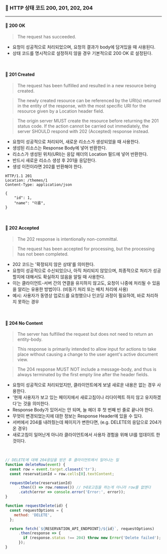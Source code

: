 ### 🔶 HTTP 상태 코드 200, 201, 202, 204
---

#### 🔸 200 OK
> The request has succeeded.

- 요청이 성공적으로 처리되었으며, 요청의 결과가 body에 담겨있을 때 사용된다.
- 상태 코드를 명시적으로 설정하지 않을 경우 기본적으로 200 OK 로 설정된다.

<br>

#### 🔸 201 Created
> The request has been fulfilled and resulted in a new resource being created.

> The newly created resource can be referenced by the URI(s) returned in the entity of the response, with the most specific URI for the resource given by a Location header field.

> The origin server MUST create the resource before returning the 201 status code. If the action cannot be carried out immediately, the server SHOULD respond with 202 (Accepted) response instead.

- 요청이 성공적으로 처리되어, 새로운 리소스가 생성되었을 때 사용한다.
- 생성된 리소스는 Response Body에 넣어 반환한다.
- 리소스가 생성된 위치(URI)는 응답 헤더의 Location 필드에 넣어 반환한다.
- 반드시 새로운 리소스 생성 후 201을 응답한다.
- 생성 이전이라면 202를 반환해야 한다.

```
HTTP/1.1 201
Location: /themes/1
Content-Type: application/json

{
    "id": 1,
    "name": "이름",
}
```

<br>

#### 🔸 202 Accepted
> The 202 response is intentionally non-committal. 

> The request has been accepted for processing, but the processing has not been completed.

- 202 코드는 '확정되지 않은 상태'를 의미한다.
- 요청이 성공적으로 수신되었으나, 아직 처리되지 않았으며, 최종적으로 처리가 성공할지에 대해서도 확실하지 않음을 알릴 때 사용한다.
- 이는 클라이언트-서버 간의 연결을 유지하지 않고도, 요청이 나중에 처리될 수 있음을 알리는 유용한 방법이다. (비동기 처리 또는 배치 처리에 사용)
-  예시: 사용자가 동영상 업로드를 요청했으나 인코딩 과정이 필요하여, 바로 처리하지 못하는 경우

<br>

#### 🔸 204 No Content

> The server has fulfilled the request but does not need to return an entity-body.

> This response is primarily intended to allow input for actions to take place without causing a change to the user agent's active document view.

> The 204 response MUST NOT include a message-body, and thus is always terminated by the first empty line after the header fields.

- 요청이 성공적으로 처리되었지만, 클라이언트에게 보낼 새로운 내용은 없는 경우 사용한다.
- '현재 사용자가 보고 있는 페이지에서 새로고침이나 리다이렉트 하지 않고 유지하겠다'는 것을 의미한다.
- Response Body가 있어서는 안 되며, 늘 헤더 후 첫 번째 빈 줄로 끝나야 한다.
- 무엇이 변경되었는지에 대한 정보는 Response Header에 있을 수 있다.
- 서버에서 204를 내려줬는데 페이지가 변한다면, (e.g. DELETE의 응답으로 204가 온 경우)
- 새로고침이 일어난게 아니라 클라이언트에서 사용자 경험을 위해 UI를 업데이트 한 것이다.

<br>

```javascript
// DELETE에 대해 204응답을 받은 후 클라이언트에서 일어나는 일
function deleteRow(event) {
  const row = event.target.closest('tr');
  const reservationId = row.cells[0].textContent;

  requestDelete(reservationId)
      .then(() => row.remove()) // ❗새로고침을 하는게 아니라 row를 없앤다
      .catch(error => console.error('Error:', error));
}

function requestDelete(id) {
  const requestOptions = {
    method: 'DELETE',
  };

  return fetch(`${RESERVATION_API_ENDPOINT}/${id}`, requestOptions)
      .then(response => {
        if (response.status !== 204) throw new Error('Delete failed');
      });
}
```
